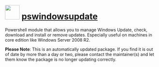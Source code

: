 ﻿# <img src="https://rawcdn.githack.com/virtualex-itv/chocolatey-packages/e40245062e7e7ce67656c2acbb6abcd60848d7a2/icons/pswindowsupdate.png" width="48" height="48"/> [pswindowsupdate](https://community.chocolatey.org/packages/pswindowsupdate)

Powershell module that allows you to manage Windows Update, check, download and install or remove updates. Especially useful on machines in core edition like Windows Server 2008 R2.

**Please Note**: This is an automatically updated package. If you find it is out of date by more than a day or two, please contact the maintainer(s) and let them know the package is no longer updating correctly.
